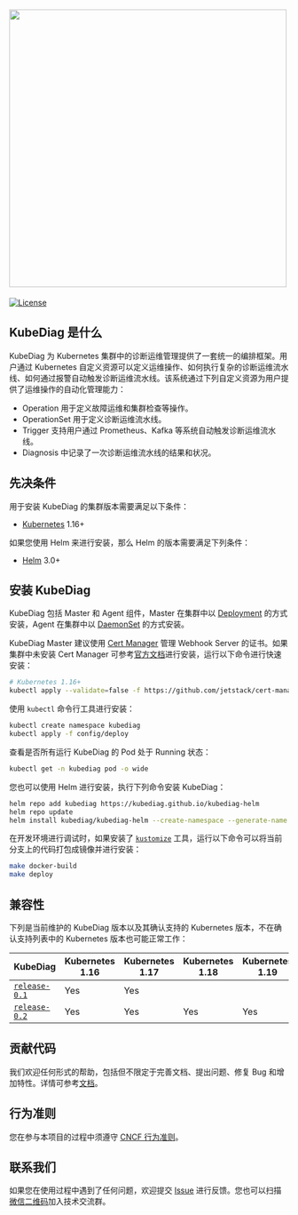 # <img src="https://raw.githubusercontent.com/kubediag/kubediag/master/logo/logo_1.png" width="500">

[![License](https://img.shields.io/badge/License-Apache%202.0-blue.svg)](https://opensource.org/licenses/Apache-2.0)

## KubeDiag 是什么

KubeDiag 为 Kubernetes 集群中的诊断运维管理提供了一套统一的编排框架。用户通过 Kubernetes 自定义资源可以定义运维操作、如何执行复杂的诊断运维流水线、如何通过报警自动触发诊断运维流水线。该系统通过下列自定义资源为用户提供了运维操作的自动化管理能力：

* Operation 用于定义故障运维和集群检查等操作。
* OperationSet 用于定义诊断运维流水线。
* Trigger 支持用户通过 Prometheus、Kafka 等系统自动触发诊断运维流水线。
* Diagnosis 中记录了一次诊断运维流水线的结果和状况。

## 先决条件

用于安装 KubeDiag 的集群版本需要满足以下条件：

* [Kubernetes](https://github.com/kubernetes/kubernetes) 1.16+

如果您使用 Helm 来进行安装，那么 Helm 的版本需要满足下列条件：

* [Helm](https://github.com/helm/helm) 3.0+

## 安装 KubeDiag

KubeDiag 包括 Master 和 Agent 组件，Master 在集群中以 [Deployment](https://kubernetes.io/docs/concepts/workloads/controllers/deployment/) 的方式安装，Agent 在集群中以 [DaemonSet](https://kubernetes.io/docs/concepts/workloads/controllers/daemonset/) 的方式安装。

KubeDiag Master 建议使用 [Cert Manager](https://github.com/jetstack/cert-manager) 管理 Webhook Server 的证书。如果集群中未安装 Cert Manager 可参考[官方文档](https://cert-manager.io/docs/installation/kubernetes/)进行安装，运行以下命令进行快速安装：

```bash
# Kubernetes 1.16+
kubectl apply --validate=false -f https://github.com/jetstack/cert-manager/releases/download/v1.0.2/cert-manager.yaml
```

使用 `kubectl` 命令行工具进行安装：

```bash
kubectl create namespace kubediag
kubectl apply -f config/deploy
```

查看是否所有运行 KubeDiag 的 Pod 处于 Running 状态：

```bash
kubectl get -n kubediag pod -o wide
```

您也可以使用 Helm 进行安装，执行下列命令安装 KubeDiag：

```bash
helm repo add kubediag https://kubediag.github.io/kubediag-helm
helm repo update
helm install kubediag/kubediag-helm --create-namespace --generate-name --namespace kubediag
```

在开发环境进行调试时，如果安装了 [`kustomize`](https://github.com/kubernetes-sigs/kustomize) 工具，运行以下命令可以将当前分支上的代码打包成镜像并进行安装：

```bash
make docker-build
make deploy
```

## 兼容性

下列是当前维护的 KubeDiag 版本以及其确认支持的 Kubernetes 版本，不在确认支持列表中的 Kubernetes 版本也可能正常工作：

| KubeDiag | Kubernetes 1.16 | Kubernetes 1.17 | Kubernetes 1.18 | Kubernetes 1.19 |
|-|-|-|-|-|
| [`release-0.1`](https://github.com/kubediag/kubediag/tree/release-0.1) | Yes | Yes | | |
| [`release-0.2`](https://github.com/kubediag/kubediag/tree/release-0.2) | Yes | Yes | Yes | Yes |

## 贡献代码

我们欢迎任何形式的帮助，包括但不限定于完善文档、提出问题、修复 Bug 和增加特性。详情可参考[文档](./CONTRIBUTING.md)。

## 行为准则

您在参与本项目的过程中须遵守 [CNCF 行为准则](https://github.com/cncf/foundation/blob/master/code-of-conduct.md)。

## 联系我们

如果您在使用过程中遇到了任何问题，欢迎提交 [Issue](https://github.com/kubediag/kubediag/issues) 进行反馈。您也可以扫描[微信二维码](https://kubediag.nos-eastchina1.126.net/QR%20Code.jpeg)加入技术交流群。
